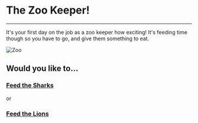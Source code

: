 # The Zoo Keeper!   
---
It's your first day on the job as a zoo keeper how exciting! It's feeding time though so you have to go, and give them something to eat.   

![Zoo](https://cdn4.vectorstock.com/i/1000x1000/63/03/group-of-wild-animals-zoo-vector-21366303.jpg)
## Would you like to...
### [Feed the Sharks](../FeedShark/Food.md)   
or   
### [Feed the Lions](../FeedLion/Food.md)
